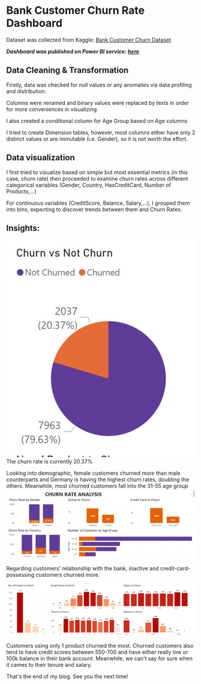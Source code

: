 # Bank Customer Churn Rate Dashboard 

Dataset was collected from Kaggle: [Bank Customer Churn Dataset](https://www.kaggle.com/datasets/gauravtopre/bank-customer-churn-dataset)

**_Dashboard was published on Power BI service: [here](https://app.powerbi.com/view?r=eyJrIjoiZDJmOWExZjEtOWEwNy00ZjEwLWJiODgtMDY3Yjg5ZDFjMWRjIiwidCI6ImFmMWYzNzUzLTM5MjUtNGU2Zi05NDliLTk3YzAwNzMyMDgwMyIsImMiOjEwfQ%3D%3D)_**
## Data Cleaning & Transformation
Firstly, data was checked for null values or any anomalies via data profiling and distribution.

Columns were renamed and binary values were replaced by texts in order for more conveniences in visualizing

I also created a conditional column for Age Group based on Age columns

I tried to create Dimension tables, however, most columns either have only 2 distinct values or are immutable (i.e. Gender), so it is not worth the effort.

## Data visualization
I first tried to visualize based on simple but most essential metrics (in this case, churn rate) then proceeded to examine churn rates across different categorical variables (Gender, Country, HasCreditCard, Number of Products,...)

For continuous variables (CreditScore, Balance, Salary,...), I grouped them into bins, expecting to discover trends between them and Churn Rates. <br/>
## Insights:
![alt text](https://github.com/thaianhnguyen/BankChurnRate/blob/main/images/Screenshot_1.jpg "churn rate pie chart")<br/>
The churn rate is currently 20.37%

Looking into demographic, female customers churned more than male counterparts and Germany is having the highest churn rates, doubling the others.  Meanwhile, most churned customers fall into the 31-55 age group<br/>
![alt text](https://github.com/thaianhnguyen/BankChurnRate/blob/main/images/Screenshot_2.jpg)

Regarding customers' relationship with the bank, inactive and credit-card-possessing customers churned more. 

![alt text](https://github.com/thaianhnguyen/BankChurnRate/blob/main/images/Screenshot_3.jpg)

Customers using only 1 product churned the most. Churned customers also tend to have credit scores between 550-700 and have either really low or 100k balance in their bank account. Meanwhile, we can't say for sure when it cames to their tenure and salary.

That's the end of my blog. See you the next time!